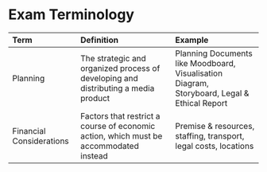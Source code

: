 # Exam Terminology

| Term                     | Definition                                                                            | Example                                                                                      |
| :----------------------- | :------------------------------------------------------------------------------------ | :------------------------------------------------------------------------------------------- |
| Planning                 | The strategic and organized process of developing and distributing a media product    | Planning Documents like Moodboard, Visualisation Diagram, Storyboard, Legal & Ethical Report |
| Financial Considerations | Factors that restrict a course of economic action, which must be accommodated instead | Premise & resources, staffing, transport, legal costs, locations                             |
